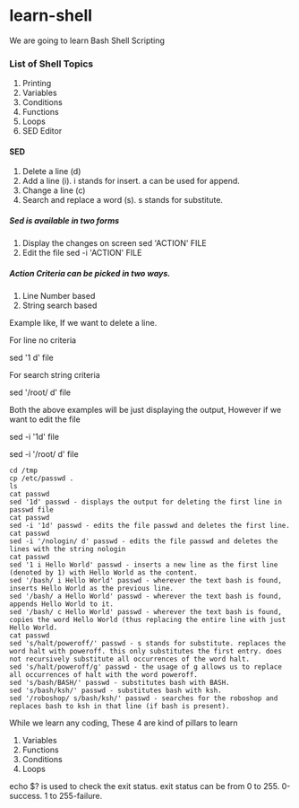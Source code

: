 # learn-shell

We are going to learn Bash Shell Scripting

### List of Shell Topics 


1. Printing 
2. Variables
3. Conditions
4. Functions
5. Loops
6. SED Editor



#### SED 
1. Delete a line (d)
2. Add a  line (i). i stands for insert. a can be used for append.
3. Change a line (c)
4. Search and replace a word (s). s stands for substitute.

##### Sed is available in two forms
1. Display the changes on screen 
sed 'ACTION' FILE 
2. Edit the file 
sed -i 'ACTION' FILE 

##### Action Criteria can be picked in two ways.
1. Line Number based 
2. String search based

Example like, If we want to delete a line.

For line no criteria 

sed '1 d' file 

For search string criteria 

sed '/root/ d' file


Both the above examples will be just displaying the output, However if we want to edit the file 

sed -i '1d' file 

sed -i '/root/ d' file 


```text
cd /tmp
cp /etc/passwd .
ls
cat passwd
sed '1d' passwd - displays the output for deleting the first line in passwd file
cat passwd
sed -i '1d' passwd - edits the file passwd and deletes the first line. 
cat passwd
sed -i '/nologin/ d' passwd - edits the file passwd and deletes the lines with the string nologin
cat passwd
sed '1 i Hello World' passwd - inserts a new line as the first line (denoted by 1) with Hello World as the content.
sed '/bash/ i Hello World' passwd - wherever the text bash is found, inserts Hello World as the previous line. 
sed '/bash/ a Hello World' passwd - wherever the text bash is found, appends Hello World to it. 
sed '/bash/ c Hello World' passwd - wherever the text bash is found, copies the word Hello World (thus replacing the entire line with just Hello World.
cat passwd
sed 's/halt/poweroff/' passwd - s stands for substitute. replaces the word halt with poweroff. this only substitutes the first entry. does not recursively substitute all occurrences of the word halt. 
sed 's/halt/poweroff/g' passwd - the usage of g allows us to replace all occurrences of halt with the word poweroff.
sed 's/bash/BASH/' passwd - substitutes bash with BASH.
sed 's/bash/ksh/' passwd - substitutes bash with ksh.
sed '/roboshop/ s/bash/ksh/' passwd - searches for the roboshop and replaces bash to ksh in that line (if bash is present).
```


While we learn any coding, These 4 are kind of pillars to learn

1. Variables
2. Functions 
3. Conditions
4. Loops 


echo $? is used to check the exit status. exit status can be from 0 to 255. 0-success. 1 to 255-failure.